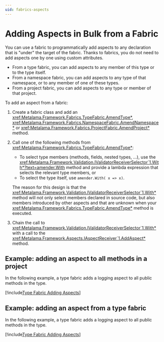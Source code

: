 ```yaml
---
uid: fabrics-aspects
---
```


# Adding Aspects in Bulk from a Fabric

You can use a fabric to programmatically add aspects to any declaration that is "under" the target of the fabric. Thanks to fabrics, you do not need to add aspects one by one using custom attributes.
* From a type fabric, you can add aspects to any member of this type or to the type itself.
* From a namespace fabric, you can add aspects to any type of that namespace, or to any member of one of these types.
* From a project fabric, you can add aspects to any type or member of that project.

To add an aspect from a fabric:

1. Create a fabric class and add an <xref:Metalama.Framework.Fabrics.TypeFabric.AmendType*>, <xref:Metalama.Framework.Fabrics.NamespaceFabric.AmendNamespace*> or <xref:Metalama.Framework.Fabrics.ProjectFabric.AmendProject*> method.

2. Call one of the following methods from <xref:Metalama.Framework.Fabrics.TypeFabric.AmendType*>:
   * To select type members (methods, fields, nested types, ...), use the <xref:Metalama.Framework.Validation.IValidatorReceiverSelector`1.With*?text=amender.With> method and provide a lambda expression that selects the relevant type members, or
   * To select the type itself, use `amender.With( x => x)`.

    The reason for this design is that the <xref:Metalama.Framework.Validation.IValidatorReceiverSelector`1.With*> method will not only select members declared in source code, but also members introduced by other aspects and that are unknown when your  <xref:Metalama.Framework.Fabrics.TypeFabric.AmendType*> method is executed.


3. Chain the call to <xref:Metalama.Framework.Validation.IValidatorReceiverSelector`1.With*> with a call to the  <xref:Metalama.Framework.Aspects.IAspectReceiver`1.AddAspect*> method.

## Example: adding an aspect to all methods in a project

In the following example, a type fabric adds a logging aspect to all public methods in the type.

[!include[Type Fabric Adding Aspects](../../code/Metalama.Documentation.SampleCode.AspectFramework/ProjectFabric.cs)]


## Example: adding an aspect from a type fabric

In the following example, a type fabric adds a logging aspect to all public methods in the type.

[comment]: # (TODO: make class partial and split into different file)


[!include[Type Fabric Adding Aspects](../../code/Metalama.Documentation.SampleCode.AspectFramework/TypeFabric.cs)]
